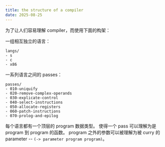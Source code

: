 ```yaml
---
title: the structure of a compiler
date: 2025-08-25
---
```


为了让人们容易理解 compiler，而使用下面的构架：

一组相互独立的语言：

```
langs/
- s
- c
- x86
```

一系列语言之间的 passes：

```
passes/
- 010-uniquify
- 020-remove-complex-operands
- 030-explicate-control
- 040-select-instructions
- 050-allocate-registers
- 060-patch-instructions
- 070-prolog-and-epilog
```

每个语言都有一个顶层的 program 数据类型。
使得一个 pass 可以理解为是 program 到 program 的函数。
program 之外的参数可以被理解为被 curry 的 parameter
-- `(-> parameter program program)`。
